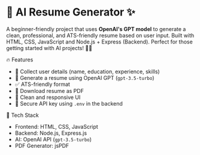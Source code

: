 # 🧠 AI Resume Generator ✨

A beginner-friendly project that uses **OpenAI's GPT model** to generate a clean, professional, and ATS-friendly resume based on user input. Built with HTML, CSS, JavaScript and Node.js + Express (Backend). Perfect for those getting started with AI projects! 💼🚀


🔥 Features

- 📄 Collect user details (name, education, experience, skills)
- 🤖 Generate a resume using OpenAI GPT (`gpt-3.5-turbo`)
- ✅ ATS-friendly format
- 🧾 Download resume as PDF
- 🎨 Clean and responsive UI
- 🔐 Secure API key using `.env` in the backend


🧰 Tech Stack

- Frontend: HTML, CSS, JavaScript
- Backend: Node.js, Express.js
- AI: OpenAI API (`gpt-3.5-turbo`)
- PDF Generator: jsPDF


